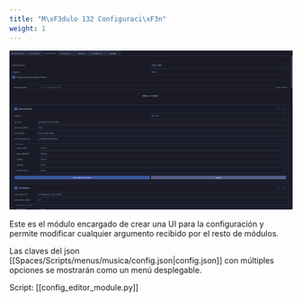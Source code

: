 ```yaml
---
title: "M\xF3dulo 132 Configuraci\xF3n"
weight: 1
---
```


![Pasted image 20250509185826.png](Pasted-image-20250509185826.png)

Este es el módulo encargado de crear una UI para la configuración y permite modificar cualquier argumento recibido por el resto de módulos.

Las claves del json [[Spaces/Scripts/menus/musica/config.json|config.json]] con múltiples opciones se mostrarán como un menú desplegable.


Script:
[[config_editor_module.py]]